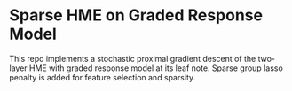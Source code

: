 # Sparse HME on Graded Response Model

This repo implements a stochastic proximal gradient descent of the two-layer HME with graded response model at its leaf note. Sparse group lasso penalty is added for feature selection and sparsity.
